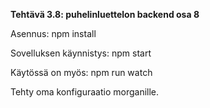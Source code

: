 **Tehtävä 3.8: puhelinluettelon backend osa 8**

Asennus:
    npm install

Sovelluksen käynnistys:
    npm start

Käytössä on myös:
    npm run watch

Tehty oma konfiguraatio morganille.
